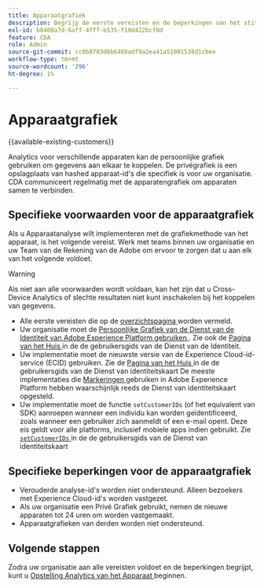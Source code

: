 ```yaml
---
title: Apparaatgrafiek
description: Begrijp de eerste vereisten en de beperkingen van het stitching van gegevens gebruikend de apparatengrafiek.
exl-id: b8408a7d-6aff-4fff-b535-f10d422bcf0d
feature: CDA
role: Admin
source-git-commit: cc0b8703d6b6488adf9a2ea41a51001538d1cbee
workflow-type: tm+mt
source-wordcount: '296'
ht-degree: 1%

---
```



# Apparaatgrafiek

{{available-existing-customers}}

Analytics voor verschillende apparaten kan de persoonlijke grafiek gebruiken om gegevens aan elkaar te koppelen. De privégrafiek is een opslagplaats van hashed apparaat-id&#39;s die specifiek is voor uw organisatie. CDA communiceert regelmatig met de apparatengrafiek om apparaten samen te verbinden.

## Specifieke voorwaarden voor de apparaatgrafiek

Als u Apparaatanalyse wilt implementeren met de grafiekmethode van het apparaat, is het volgende vereist. Werk met teams binnen uw organisatie en uw Team van de Rekening van de Adobe om ervoor te zorgen dat u aan elk van het volgende voldoet.

>[!WARNING]
>
>Als niet aan alle voorwaarden wordt voldaan, kan het zijn dat u Cross-Device Analytics of slechte resultaten niet kunt inschakelen bij het koppelen van gegevens.
>

* Alle eerste vereisten die op de [ overzichtspagina ](overview.md) worden vermeld.
* Uw organisatie moet de [ Persoonlijke Grafiek van de Dienst van de Identiteit van Adobe Experience Platform gebruiken ](https://business.adobe.com/products/experience-platform/identity-service.html). Zie ook de [ Pagina van het Huis ](https://experienceleague.adobe.com/docs/experience-platform/identity/home.html?lang=nl) in de de gebruikersgids van de Dienst van de Identiteit.
* Uw implementatie moet de nieuwste versie van de Experience Cloud-id-service (ECID) gebruiken. Zie de [ Pagina van het Huis ](https://experienceleague.adobe.com/docs/id-service/using/home.html) in de de gebruikersgids van de Dienst van identiteitskaart De meeste implementaties die [ Markeringen ](https://experienceleague.adobe.com/docs/experience-platform/tags/home.html) gebruiken in Adobe Experience Platform hebben waarschijnlijk reeds de Dienst van identiteitskaart opgesteld.
* Uw implementatie moet de functie `setCustomerIDs` (of het equivalent van SDK) aanroepen wanneer een individu kan worden geïdentificeerd, zoals wanneer een gebruiker zich aanmeldt of een e-mail opent. Deze eis geldt voor alle platforms, inclusief mobiele apps indien gebruikt. Zie [`setCustomerIDs` ](https://experienceleague.adobe.com/docs/id-service/using/id-service-api/methods/setcustomerids.html) in de de gebruikersgids van de Dienst van identiteitskaart

## Specifieke beperkingen voor de apparaatgrafiek

* Verouderde analyse-id&#39;s worden niet ondersteund. Alleen bezoekers met Experience Cloud-id&#39;s worden vastgezet.
* Als uw organisatie een Privé Grafiek gebruikt, nemen de nieuwe apparaten tot 24 uren om worden vastgemaakt.
* Apparaatgrafieken van derden worden niet ondersteund.

## Volgende stappen

Zodra uw organisatie aan alle vereisten voldoet en de beperkingen begrijpt, kunt u [ Opstelling Analytics van het Apparaat ](setup.md) beginnen.
